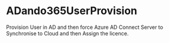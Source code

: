 # ADando365UserProvision
Provision User in AD and then force Azure AD Connect Server to Synchronise to Cloud and then Assign the licence.
